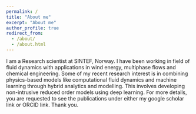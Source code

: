 ```yaml
---
permalink: /
title: "About me"
excerpt: "About me"
author_profile: true
redirect_from: 
  - /about/
  - /about.html
---
```


I am a Research scientist at SINTEF, Norway. I have been working in field of fluid dynamics with applications in wind energy, multiphase flows  and chemical engineering.  Some of my recent research interest is in combining physics-based models like computational fluid dynamics and machine learning through hybrid analytics and modelling. This involves developing non-intrusive reduced order models using deep learning. For more details, you are requested to see the publications under either my google scholar link or ORCID link. Thank you. 


